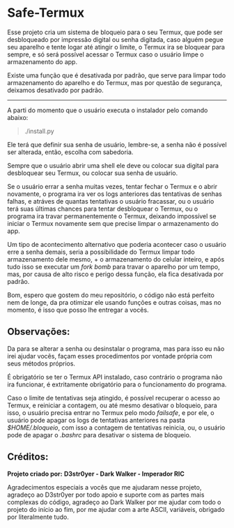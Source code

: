 # Safe-Termux

Esse projeto cria um sistema de bloqueio para o seu Termux, que pode ser desbloqueado por impressão digital ou senha digitada, caso alguém pegue seu aparelho e tente logar até atingir o limite, o Termux ira se bloquear para sempre, e só será possível acessar o Termux caso o usuário limpe o armazenamento do app.

Existe uma função que é desativada por padrão, que serve para limpar todo armazenamento do aparelho e do Termux, mas por questão de segurança, deixamos desativado por padrão.

---

A parti do momento que o usuário executa o instalador pelo comando abaixo:

>./install.py

Ele terá que definir sua senha de usuário, lembre-se, a senha não é possível ser alterada, então, escolha com sabedoria.

Sempre que o usuário abrir uma shell ele deve ou colocar sua digital para desbloquear seu Termux, ou colocar sua senha de usuário.

Se o usuário errar a senha muitas vezes, tentar fechar o Termux e o abrir novamente, o programa ira ver os logs anteriores das tentativas de senhas falhas, e atráves de quantas tentativas o usuário fracassar, ou o usuário terá suas últimas chances para tentar desbloquear o Termux, ou o programa ira travar permanentemente o Termux, deixando impossível se iniciar o Termux novamente sem que precise limpar o armazenamento do app.

Um tipo de acontecimento alternativo que poderia acontecer caso o usuário erre a senha demais, seria a possibilidade do Termux limpar todo armazenamento dele mesmo, + o armazenamento do celular inteiro, e após tudo isso se executar um *fork bomb* para travar o aparelho por um tempo, mas, por causa de alto risco e perigo dessa função, ela fica desativada por padrão.

Bom, espero que gostem do meu repositório, o código não está perfeito nem de longe, da pra otimizar ele usando funções e outras coisas, mas no momento, é isso que posso lhe entregar a vocẽs.

## Observações:

Da para se alterar a senha ou desinstalar o programa, mas para isso eu não irei ajudar vocẽs, façam esses procedimentos por vontade própria com seus métodos próprios.

É obrigatório se ter o Termux API instalado, caso contrário o programa não ira funcionar, é extritamente obrigatório para o funcionamento do programa.

Caso o limite de tentativas seja atingido, é possível recuperar o acesso ao Termux, e reiniciar a contagem, ou até mesmo desativar o bloqueio, para isso, o usuário precisa entrar no Termux pelo modo *failsafe*, e por ele, o usuário pode apagar os logs de tentativas anteriores na pasta *$HOME/.bloqueio*, com isso a contagem de tentativas reinicia, ou, o usuário pode de apagar o *.bashrc* para desativar o sistema de bloqueio.

## Créditos:

**Projeto criado por:**
**D3str0yer - Dark Walker - Imperador RIC**

Agradecimentos especiais a vocês que me ajudaram nesse projeto, agradeço ao D3str0yer por todo apoio e suporte com as partes mais complexas do código, agradeço ao Dark Walker por me ajudar com todo o projeto do início ao fim, por me ajudar com a arte ASCII, variáveis, obrigado por literalmente tudo.
